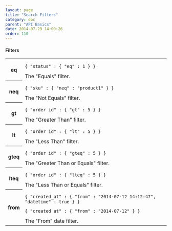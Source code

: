 ```yaml
---
layout: page
title: "Search Filters"
category: doc
parent: "API Basics"
date: 2014-07-29 14:00:26
order: 110
---
```


#### Filters

<table class="table-striped">
<tr>
  <th>eq</th>
  <td>
  	<pre><code>{ "status" : { "eq" : 1 } }</code></pre>
  	The "Equals" filter.
  </td>	
</tr>
<tr>
  <th>neq</th>
  <td>
  	<pre><code>{ "sku" : { "neq" : "product1" } }</code></pre>
  	The "Not Equals" filter.
  </td>	
</tr>
<tr>
  <th>gt</th>
  <td>
  	<pre><code>{ "order_id" : { "gt" : 5 } }</code></pre>
  	The "Greater Than" filter.
  </td>	
</tr>
<tr>
  <th>lt</th>
  <td>
  	<pre><code>{ "order_id" : { "lt" : 5 } }</code></pre>
  	The "Less Than" filter.
  </td>	
</tr>
<tr>
  <th>gteq</th>
  <td>
  	<pre><code>{ "order_id" : { "gteq" : 5 } }</code></pre>
  	The "Greater Than or Equals" filter.
  </td>	
</tr>
<tr>
  <th>lteq</th>
  <td>
  	<pre><code>{ "order_id" : { "lteq" : 5 } }</code></pre>
  	The "Less Than or Equals" filter.
  </td>	
</tr>
<tr>
  <th>from</th>
  <td>
  	<pre><code>{ "created_at" : { "from" : "2014-07-12 14:12:47", "datetime" : true } }</code></pre>
  	<pre><code>{ "created_at" : { "from" : "2014-07-12" } }</code></pre>
  	The "From" date filter.
  </td>	
</tr>
</table>
